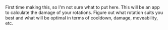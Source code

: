 First time making this, so I'm not sure what to put here.
This will be an app to calculate the damage of your rotations. Figure out what rotation suits you best and what will be optimal in terms of cooldown, damage, moveability, etc. 
